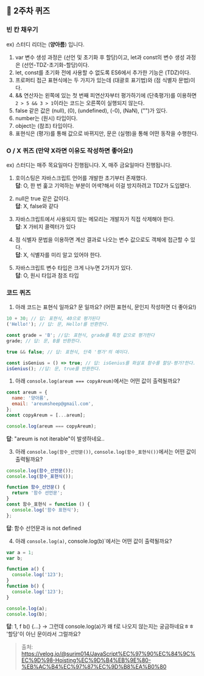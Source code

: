 ## 📝 2주차 퀴즈

### 빈 칸 채우기

ex) 스터디 리더는 (**양아름**) 입니다.

1. var 변수 생성 과정은 (선언 및 초기화 후 할당)이고, let과 const의 변수 생성 과정은 (선언-TDZ-초기화-할당)이다.
2. let, const를 초기화 전에 사용할 수 없도록 ES6에서 추가한 기능은 (TDZ)이다.
3. 프로퍼티 접근 표현식에는 두 가지가 있는데 (대괄호 표기법)와 (점 식별자 문법)이다.
4. && 연산자는 왼쪽에 있는 첫 번째 피연산자부터 평가하기에 (단축평가)를 이용하면 `2 > 5 && 3 > 1`이라는 코드는 오른쪽이 실행되지 않는다.
5. false 같은 값은 (null), (0), (undefined), (-0), (NaN), ("")가 있다.
6. number는 (원시) 타입이다.
7. object는 (참조) 타입이다.
8. 표현식은 (평가)를 통해 값으로 바뀌지만, 문은 (실행)을 통해 어떤 동작을 수행한다.

### O / X 퀴즈 (만약 X라면 이유도 작성하면 좋아요!)

ex) 스터디는 매주 목요일마다 진행됩니다.
X, 매주 금요일마다 진행됩니다.

1. 호이스팅은 자바스크립트 언어를 개발한 초기부터 존재했다.  
   **답**: O, 한 번 훑고 기억하는 부분이 어색?해서 이걸 방지하려고 TDZ가 도입됐다.

2. null은 true 같은 값이다.  
   **답**: X, false와 같다

3. 자바스크립트에서 사용되지 않는 메모리는 개발자가 직접 삭제해야 한다.  
   **답**: X 가비지 콜렉터가 있다

4. 점 식별자 문법을 이용하면 계산 결과로 나오는 변수 값으로도 객체에 접근할 수 있다.  
   **답**: X, 식별자를 미리 알고 있어야 한다.

5. 자바스크립트 변수 타입은 크게 나누면 2가지가 있다.  
   **답**: O, 원시 타입과 참조 타입

### 코드 퀴즈

1. 아래 코드는 표현식 일까요? 문 일까요? (어떤 표현식, 문인지 작성하면 더 좋아요!)

```javascript
10 + 30; // 답: 표현식, 40으로 평가된다
('Hello!'); // 답: 문, Hello!를 반환한다.

const grade = 'B'; //답: 표현식, grade를 특정 값으로 평가한다
grade; // 답: 문, B를 반환한다.

true && false; // 답: 표현식, 단축 '평가'의 예이다.

const isGenius = () => true; // 답: isGenius를 화살표 함수를 할당-평가?한다. 
isGenius(); //답: 문, true를 반환한다.
```

1. 아래 `console.log(areum === copyAreum)`에서는 어떤 값이 출력될까요?

```javascript
const areum = {
  name: '양아름',
  email: 'areumsheep@gmail.com',
};
const copyAreum = [...areum];

console.log(areum === copyAreum);
```

**답**: "areum is not iterable"이 발생하네요..

3. 아래 `console.log(함수_선언문())`, `console.log(함수_표현식())`에서는 어떤 값이 출력될까요?

```javascript
console.log(함수_선언문());
console.log(함수_표현식());

function 함수_선언문() {
  return '함수 선언문';
}
const 함수_표현식 = function () {
  console.log('함수 표현식');
};
```
**답**: 함수 선언문과 is not defined

4. 아래 `console.log(a)`, console.log(b)`에서는 어떤 값이 출력될까요?

```javascript
var a = 1;
var b;

function a() {
  console.log('123');
}
function b() {
  console.log('123');
}

console.log(a);
console.log(b);
```

**답**: 1, f b() {...} -> 그런데 console.log(a)가 왜 f로 나오지 않는지는 궁금하네요ㅎㅎ '할당'이 아닌 문이라서 그럴까요?
> 출처: https://velog.io/@surim014/JavaScript%EC%97%90%EC%84%9C%EC%9D%98-Hoisting%EC%9D%B4%EB%9E%80-%EB%AC%B4%EC%97%87%EC%9D%B8%EA%B0%80
